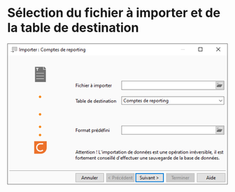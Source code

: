 # Sélection du fichier à importer et de la table de destination

![](../assets/images/1/Table.png)


